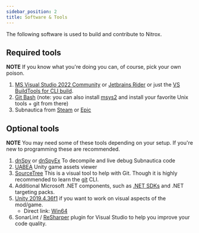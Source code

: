 ```yaml
---
sidebar_position: 2
title: Software & Tools
---
```


The following software is used to build and contribute to Nitrox.

## Required tools

**NOTE** If you know what you're doing you can, of course, pick your own poison.

1. [MS Visual Studio 2022 Community](https://visualstudio.microsoft.com/thank-you-downloading-visual-studio/?sku=Community&channel=Release&version=VS2022) or [Jetbrains Rider](https://www.jetbrains.com/rider/) or just the [VS BuildTools for CLI build](https://visualstudio.microsoft.com/downloads/#build-tools-for-visual-studio-2022).
2. [Git Bash](https://git-scm.com/download/win) (note: you can also install [msys2](http://www.msys2.org/) and install your favorite Unix tools + git from there)
3. Subnautica from [Steam](https://store.steampowered.com/app/264710/Subnautica/) or [Epic](https://store.epicgames.com/p/subnautica)

## Optional tools

**NOTE** You may need some of these tools depending on your setup. If you're new to programming these are recommended.

1. [dnSpy](https://github.com/0xd4d/dnSpy/releases) or [dnSpyEx](https://github.com/dnSpyEx/dnSpy) To decompile and live debug Subnautica code
2. [UABEA](https://github.com/nesrak1/UABEA) Unity game assets viewer
3. [SourceTree](https://www.sourcetreeapp.com/)
   This is a visual tool to help with Git. Though it is highly recommended to learn the [git](https://git-scm.com/) CLI.
4. Additional Microsoft .NET components, such as [.NET SDKs](https://dotnet.microsoft.com/download/visual-studio-sdks) and .NET targeting packs.
5. [Unity 2019.4.36f1](https://unity3d.com/get-unity/download/archive) if you want to work on visual aspects of the mod/game.
   - Direct link: [Win64](https://download.unity3d.com/download_unity/660c164b2fc5/Windows64EditorInstaller/UnitySetup64-2019.4.36f1.exe)
6. SonarLint / [ReSharper](https://www.jetbrains.com/de-de/resharper/) plugin for Visual Studio to help you improve your code quality.
